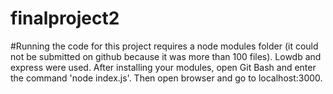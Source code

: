 # finalproject2
#Running the code for this project requires a node modules folder (it could not be submitted on github because it was more than 100 files). Lowdb and express were used. After installing your modules, open Git Bash and enter the command 'node index.js'. Then open browser and go to localhost:3000.
